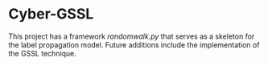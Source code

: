 # Cyber-GSSL

This project has a framework *randomwalk.py* that serves as a skeleton for the 
label propagation model. Future additions include the implementation of the GSSL 
technique.